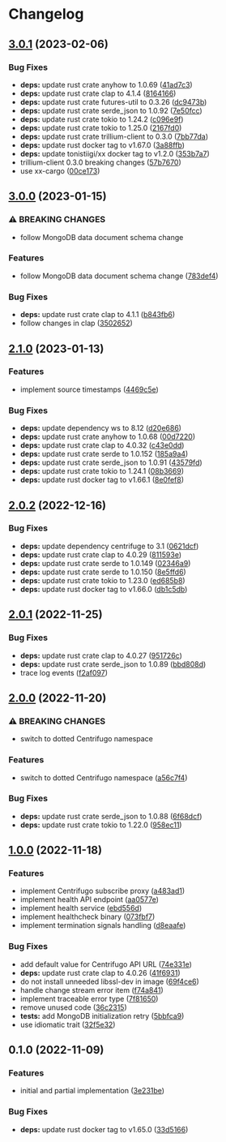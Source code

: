 # Changelog

## [3.0.1](https://github.com/cailloumajor/centrifugo-change-stream/compare/v3.0.0...v3.0.1) (2023-02-06)


### Bug Fixes

* **deps:** update rust crate anyhow to 1.0.69 ([41ad7c3](https://github.com/cailloumajor/centrifugo-change-stream/commit/41ad7c317074e8e458dc3a8fbf099bc7d1f5991d))
* **deps:** update rust crate clap to 4.1.4 ([8164166](https://github.com/cailloumajor/centrifugo-change-stream/commit/81641665e512075e1da5aa11b4091ae8bca37e2b))
* **deps:** update rust crate futures-util to 0.3.26 ([dc9473b](https://github.com/cailloumajor/centrifugo-change-stream/commit/dc9473bd4695ad8d7a009b36a683a222a5732e1e))
* **deps:** update rust crate serde_json to 1.0.92 ([7e50fcc](https://github.com/cailloumajor/centrifugo-change-stream/commit/7e50fccfd57de00b93800e1106885d38c6cf7351))
* **deps:** update rust crate tokio to 1.24.2 ([c096e9f](https://github.com/cailloumajor/centrifugo-change-stream/commit/c096e9f00d6842962ac5e3ae4a4bcc0dd7f748ad))
* **deps:** update rust crate tokio to 1.25.0 ([2167fd0](https://github.com/cailloumajor/centrifugo-change-stream/commit/2167fd02626e65c43084bbc6f5cd4dea0151b008))
* **deps:** update rust crate trillium-client to 0.3.0 ([7bb77da](https://github.com/cailloumajor/centrifugo-change-stream/commit/7bb77da83c2cb64b99b1cfe3155a3e83a8cee74a))
* **deps:** update rust docker tag to v1.67.0 ([3a88ffb](https://github.com/cailloumajor/centrifugo-change-stream/commit/3a88ffbd0c467244d63a1f5a1d48f9863bf62db9))
* **deps:** update tonistiigi/xx docker tag to v1.2.0 ([353b7a7](https://github.com/cailloumajor/centrifugo-change-stream/commit/353b7a7887caa297deec612b5cae49a2b9aa8e30))
* trillium-client 0.3.0 breaking changes ([57b7670](https://github.com/cailloumajor/centrifugo-change-stream/commit/57b76701661982b168c320d4e0301ccfcc651227))
* use xx-cargo ([00ce173](https://github.com/cailloumajor/centrifugo-change-stream/commit/00ce173502ffa21492704a8782aeb201de97b9c2))

## [3.0.0](https://github.com/cailloumajor/centrifugo-change-stream/compare/v2.1.0...v3.0.0) (2023-01-15)


### ⚠ BREAKING CHANGES

* follow MongoDB data document schema change

### Features

* follow MongoDB data document schema change ([783def4](https://github.com/cailloumajor/centrifugo-change-stream/commit/783def41603c29d75867c0a03b066036cbba0576))


### Bug Fixes

* **deps:** update rust crate clap to 4.1.1 ([b843fb6](https://github.com/cailloumajor/centrifugo-change-stream/commit/b843fb6517af5d3812785501f95811ad93e8cc7b))
* follow changes in clap ([3502652](https://github.com/cailloumajor/centrifugo-change-stream/commit/35026528949bef1f6b49e8b1ead066a63b12c9ca))

## [2.1.0](https://github.com/cailloumajor/centrifugo-change-stream/compare/v2.0.2...v2.1.0) (2023-01-13)


### Features

* implement source timestamps ([4469c5e](https://github.com/cailloumajor/centrifugo-change-stream/commit/4469c5e50632a364f5dca236e078004e79001ff2))


### Bug Fixes

* **deps:** update dependency ws to 8.12 ([d20e686](https://github.com/cailloumajor/centrifugo-change-stream/commit/d20e6869adeb82bd3ba8662a3c9b90b0c1bf3cdf))
* **deps:** update rust crate anyhow to 1.0.68 ([00d7220](https://github.com/cailloumajor/centrifugo-change-stream/commit/00d7220aa32bf532b80c1e08659a222441b5c438))
* **deps:** update rust crate clap to 4.0.32 ([c43e0dd](https://github.com/cailloumajor/centrifugo-change-stream/commit/c43e0dd52c015fe50dcd1456972af155ab850172))
* **deps:** update rust crate serde to 1.0.152 ([185a9a4](https://github.com/cailloumajor/centrifugo-change-stream/commit/185a9a4a7218c8577028c48a03eb51fcf87a9c51))
* **deps:** update rust crate serde_json to 1.0.91 ([43579fd](https://github.com/cailloumajor/centrifugo-change-stream/commit/43579fdae40ff4de9d647e209dcb34e00f00966b))
* **deps:** update rust crate tokio to 1.24.1 ([08b3669](https://github.com/cailloumajor/centrifugo-change-stream/commit/08b366928c0a39fae01a7700c4785df5f273e02d))
* **deps:** update rust docker tag to v1.66.1 ([8e0fef8](https://github.com/cailloumajor/centrifugo-change-stream/commit/8e0fef80fb7ac5cbebe96bca77b78bc68eb8ed65))

## [2.0.2](https://github.com/cailloumajor/centrifugo-change-stream/compare/v2.0.1...v2.0.2) (2022-12-16)


### Bug Fixes

* **deps:** update dependency centrifuge to 3.1 ([0621dcf](https://github.com/cailloumajor/centrifugo-change-stream/commit/0621dcf2a8be55d67bf9cf381b4029803eed6c7b))
* **deps:** update rust crate clap to 4.0.29 ([811593e](https://github.com/cailloumajor/centrifugo-change-stream/commit/811593e164e46d779d1c08026b42a2ce644bfa35))
* **deps:** update rust crate serde to 1.0.149 ([02346a9](https://github.com/cailloumajor/centrifugo-change-stream/commit/02346a9040fba32ae8e254c61d52c24077aaeb2e))
* **deps:** update rust crate serde to 1.0.150 ([8e5ffd6](https://github.com/cailloumajor/centrifugo-change-stream/commit/8e5ffd6ca265b75ab962ce4f87dbf9d983ddd452))
* **deps:** update rust crate tokio to 1.23.0 ([ed685b8](https://github.com/cailloumajor/centrifugo-change-stream/commit/ed685b80835c93f1f5f6ab377f3da7999409f410))
* **deps:** update rust docker tag to v1.66.0 ([db1c5db](https://github.com/cailloumajor/centrifugo-change-stream/commit/db1c5db29f3c985dd27849d0aec44744038b19d8))

## [2.0.1](https://github.com/cailloumajor/centrifugo-change-stream/compare/v2.0.0...v2.0.1) (2022-11-25)


### Bug Fixes

* **deps:** update rust crate clap to 4.0.27 ([951726c](https://github.com/cailloumajor/centrifugo-change-stream/commit/951726cc39e0c899652142bd016db623bbc1ed98))
* **deps:** update rust crate serde_json to 1.0.89 ([bbd808d](https://github.com/cailloumajor/centrifugo-change-stream/commit/bbd808da765cef8175b3bfab304858c7e2743103))
* trace log events ([f2af097](https://github.com/cailloumajor/centrifugo-change-stream/commit/f2af09790652330916cd925a9606734f271ed3c6))

## [2.0.0](https://github.com/cailloumajor/centrifugo-change-stream/compare/v1.0.0...v2.0.0) (2022-11-20)


### ⚠ BREAKING CHANGES

* switch to dotted Centrifugo namespace

### Features

* switch to dotted Centrifugo namespace ([a56c7f4](https://github.com/cailloumajor/centrifugo-change-stream/commit/a56c7f4f8133ca9f909a7778912e787018b5d822))


### Bug Fixes

* **deps:** update rust crate serde_json to 1.0.88 ([6f68dcf](https://github.com/cailloumajor/centrifugo-change-stream/commit/6f68dcf1101bd5d1eeebc3241f91d841618ea526))
* **deps:** update rust crate tokio to 1.22.0 ([958ec11](https://github.com/cailloumajor/centrifugo-change-stream/commit/958ec11be77a06d650db9c092a77ad82e0186b8c))

## [1.0.0](https://github.com/cailloumajor/centrifugo-change-stream/compare/v0.1.0...v1.0.0) (2022-11-18)


### Features

* implement Centrifugo subscribe proxy ([a483ad1](https://github.com/cailloumajor/centrifugo-change-stream/commit/a483ad1fcdb90b28e41854acaf9a1d61e5feba90))
* implement health API endpoint ([aa0577e](https://github.com/cailloumajor/centrifugo-change-stream/commit/aa0577e58e3e00094001f58f88c9ca28af1530b7))
* implement health service ([ebd556d](https://github.com/cailloumajor/centrifugo-change-stream/commit/ebd556d389546ecae5f0993f6198b03588813920))
* implement healthcheck binary ([073fbf7](https://github.com/cailloumajor/centrifugo-change-stream/commit/073fbf78fcdbda438f9ceacc5e92c80dd1eeea04))
* implement termination signals handling ([d8eaafe](https://github.com/cailloumajor/centrifugo-change-stream/commit/d8eaafee849df95eb033b325d389ad9ab4a92a45))


### Bug Fixes

* add default value for Centrifugo API URL ([74e331e](https://github.com/cailloumajor/centrifugo-change-stream/commit/74e331e0aebebbcff35298b4cf3e865077c1ca69))
* **deps:** update rust crate clap to 4.0.26 ([41f6931](https://github.com/cailloumajor/centrifugo-change-stream/commit/41f6931c46fac72f25399ef49873219804f6bcb1))
* do not install unneeded libssl-dev in image ([69f4ce6](https://github.com/cailloumajor/centrifugo-change-stream/commit/69f4ce6c8adc76f69912893f7685c27abb4ca7cb))
* handle change stream error item ([f74a841](https://github.com/cailloumajor/centrifugo-change-stream/commit/f74a8413f856a2dfd95fd8180c5d6963567ddbdf))
* implement traceable error type ([7f81650](https://github.com/cailloumajor/centrifugo-change-stream/commit/7f8165030faf03de94b929536cdbcdcd9e7b0c74))
* remove unused code ([36c2315](https://github.com/cailloumajor/centrifugo-change-stream/commit/36c2315fa7e7a30ac489bf24aecf294233e1cf89))
* **tests:** add MongoDB initialization retry ([5bbfca9](https://github.com/cailloumajor/centrifugo-change-stream/commit/5bbfca9a22459731c604e21011cffba795cfc0e6))
* use idiomatic trait ([32f5e32](https://github.com/cailloumajor/centrifugo-change-stream/commit/32f5e32f0f38e6acce7eb55a36740b19114ef1aa))

## 0.1.0 (2022-11-09)


### Features

* initial and partial implementation ([3e231be](https://github.com/cailloumajor/centrifugo-change-stream/commit/3e231be63e4a7e8fdea203fb5d40f74119ae471f))


### Bug Fixes

* **deps:** update rust docker tag to v1.65.0 ([33d5166](https://github.com/cailloumajor/centrifugo-change-stream/commit/33d5166dccf39dc8e673083adfc626149c595144))
